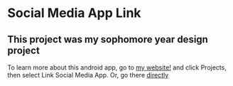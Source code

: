 # Social Media App Link
## This project was my sophomore year design project

To learn more about this android app, go to [my website!](https://creations.ar) and click Projects, then select Link Social Media App. Or, go there [directly](https://creations.ar/link-social-media-app/)
